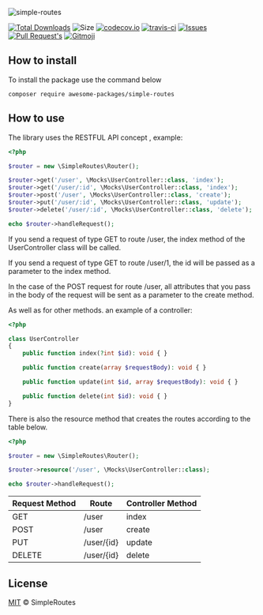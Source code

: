 ![simple-routes](https://socialify.git.ci/awesome-packages/simple-routes/image?description=1&font=Raleway&owner=1&theme=Dark)


[![Total Downloads](https://img.shields.io/packagist/dt/rhuangabrielsantos/simple-routes?style=flat-square)](https://packagist.org/packages/rhuangabrielsantos/simple-routes)
![Size](https://img.shields.io/github/languages/code-size/rhuangabrielsantos/simple-routes?style=flat-square)
[![codecov.io](https://img.shields.io/codecov/c/github/rhuangabrielsantos/simple-routes?style=flat-square)](https://codecov.io/github/rhuangabrielsantos/simple-routes?branch=master)
[![travis-ci](https://img.shields.io/travis/rhuangabrielsantos/simple-routes?style=flat-square)](https://travis-ci.com/github/rhuangabrielsantos/simple-routes)
[![Issues](https://img.shields.io/github/issues/rhuangabrielsantos/simple-routes?style=flat-square)](https://github.com/rhuangabrielsantos/simple-routes/issues)
[![Pull Request's](https://img.shields.io/github/issues-pr/rhuangabrielsantos/simple-routes?style=flat-square)](https://github.com/rhuangabrielsantos/simple-routes/pulls)
<a href="https://gitmoji.dev">
  <img src="https://img.shields.io/badge/gitmoji-%20😜%20😍-FFDD67.svg?style=flat-square" alt="Gitmoji">
</a>

## How to install

To install the package use the command below

`composer require awesome-packages/simple-routes`

## How to use

The library uses the RESTFUL API concept , example:

```php
<?php

$router = new \SimpleRoutes\Router();

$router->get('/user', \Mocks\UserController::class, 'index');
$router->get('/user/:id', \Mocks\UserController::class, 'index');
$router->post('/user', \Mocks\UserController::class, 'create');
$router->put('/user/:id', \Mocks\UserController::class, 'update');
$router->delete('/user/:id', \Mocks\UserController::class, 'delete');

echo $router->handleRequest();
```

If you send a request of type GET to route /user, the index method of the UserController class will be called.

If you send a request of type GET to route /user/1, the id will be passed as a parameter to the index method.

In the case of the POST request for route /user, all attributes that you pass in the body of the request will be sent as a parameter to the create method.

As well as for other methods. an example of a controller:

```php
<?php

class UserController
{
    public function index(?int $id): void { }

    public function create(array $requestBody): void { }

    public function update(int $id, array $requestBody): void { }

    public function delete(int $id): void { }
}
```

There is also the resource method that creates the routes according to the table below.

```php
<?php

$router = new \SimpleRoutes\Router();

$router->resource('/user', \Mocks\UserController::class);

echo $router->handleRequest();
```


| Request Method | Route      | Controller Method |
|----------------|------------|-------------------|
| GET            | /user      | index             |
| POST           | /user      | create            |
| PUT            | /user/{id} | update            |
| DELETE         | /user/{id} | delete            |

## License

[MIT](LICENSE) &copy; SimpleRoutes
